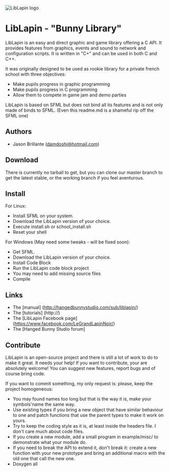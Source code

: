 ![LibLapin logo](http://hangedbunnystudio.com/content/lapin_title.png)

# LibLapin - "Bunny Library"

LibLapin is an easy and direct graphic and game library offering a C API.
It provides features from graphics, events and sound to network and configuration scripts.
It is written in "C+" and can be used in both C and C++.

It was originally designed to be used as rookie library for a private french school with three objectives:
- Make pupils progress in graphic programming
- Make pupils progress in C programming
- Allow them to compete in game jam and demo parties

LibLapin is based on SFML but does not bind all its features and is not only made of binds to SFML.
(Even this readme.md is a shameful rip off the SFML one)

## Authors

  * Jason Brillante (damdoshi@hotmail.com)

## Download

There is currently no tarball to get, but you can clone our master branch to get the latest stable, or the working branch if you feel aventurous.

## Install

For Linux:
* Install SFML on your system.
* Download the LibLapin version of your choice.
* Execute install.sh or school_install.sh
* Reset your shell

For Windows (May need some tweaks - will be fixed soon):
* Get SFML.
* Download the LibLapin version of your choice.
* Install Code Block
* Run the LibLapin code block project
* You may need to add missing source files
* Compile

## Links

 * The [manual] (http://hangedbunnystudio.com/sub/liblapin/)
 * The [tutorials] (http://)
 * The [LibLapin Facebook page] (https://www.facebook.com/LeGrandLapinNoir/)
 * The [Hanged Bunny Studio forum] 

## Contribute

LibLapin is an open-source project and there is still a lot of work to do to make it great. It needs your help!
If you want to contribute, your are absolutely welcome!
You can suggest new features, report bugs and of course bring code.

If you want to commit something, my only request is: please, keep the project homogeneous:

 * You may found names too long but that is the way it is, make your symbols'name the same way.
 * Use existing types if you bring a new object that have similar behaviour to one and patch functions that use the parent types to make it work on yours.
 * Try to keep the coding style as it is, at least inside the headers file. I don't care much about code files.
 * If you create a new module, add a small program in example/misc/ to demonstrate what your module do.
 * If you need to break the API to extend it, don't break it: create a new function with your new prototype and bring an additional macro with the old one that call the new one.
 * Doxygen all

